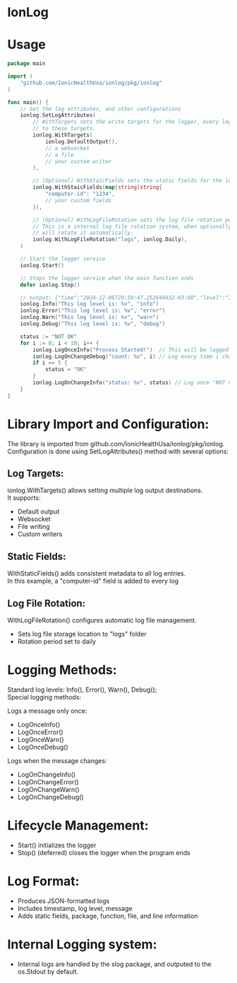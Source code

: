 # IonLog

# Usage
```go
package main

import (
	"github.com/IonicHealthUsa/ionlog/pkg/ionlog"
)

func main() {
	// Set the log attributes, and other configurations
	ionlog.SetLogAttributes(
		// WithTargets sets the write targets for the logger, every log will be written
		// to these targets.
		ionlog.WithTargets(
			ionlog.DefaultOutput(),
			// a websocket
			// a file
			// your custom writer
		),

		// (Optional) WithStaicFields sets the static fields for the logger, every log will have these fields.
		ionlog.WithStaicFields(map[string]string{
			"computer-id": "1234",
			// your custom fields
		}),

		// (Optional) WithLogFileRotation sets the log file rotation period and the folder where the log files will be stored.
		// This is a internal log file rotation system, when optionally used, it will append the log file to the targets, and
		// will rotate it automatically.
		ionlog.WithLogFileRotation("logs", ionlog.Daily),
	)

	// Start the logger service
	ionlog.Start()

	// Stops the logger service when the main function ends
	defer ionlog.Stop()

	// output: {"time":"2024-12-06T20:59:47.252944832-03:00","level":"INFO","msg":"This log level is: info","computer-id":"1234","package":"main","function":"main","file":"main.go","line":38}
	ionlog.Info("This log level is: %v", "info")
	ionlog.Error("This log level is: %v", "error")
	ionlog.Warn("This log level is: %v", "warn")
	ionlog.Debug("This log level is: %v", "debug")

	status := "NOT OK"
	for i := 0; i < 10; i++ {
		ionlog.LogOnceInfo("Process Started!")  // This will be logged only once
		ionlog.LogOnChangeDebug("count: %v", i) // Log every time i changes
		if i == 5 {
			status = "OK"
		}
		ionlog.LogOnChangeInfo("status: %v", status) // Log once "NOT OK", log once "OK"
	}
}
```
# Library Import and Configuration:
The library is imported from github.com/IonicHealthUsa/ionlog/pkg/ionlog.  
Configuration is done using SetLogAttributes() method with several options:

## Log Targets:
ionlog.WithTargets() allows setting multiple log output destinations.  
It supports:

- Default output
- Websocket
- File writing
- Custom writers

## Static Fields:
WithStaticFields() adds consistent metadata to all log entries.  
In this example, a "computer-id" field is added to every log

## Log File Rotation:
WithLogFileRotation() configures automatic log file management.
- Sets log file storage location to "logs" folder
- Rotation period set to daily

# Logging Methods:
Standard log levels: Info(), Error(), Warn(), Debug();  
Special logging methods:  

Logs a message only once:
- LogOnceInfo()
- LogOnceError()
- LogOnceWarn()
- LogOnceDebug()

Logs when the message changes:
- LogOnChangeInfo()
- LogOnChangeError()
- LogOnChangeWarn()
- LogOnChangeDebug()

# Lifecycle Management:
- Start() initializes the logger
- Stop() (deferred) closes the logger when the program ends

# Log Format:
- Produces JSON-formatted logs
- Includes timestamp, log level, message
- Adds static fields, package, function, file, and line information

# Internal Logging system:
- Internal logs are handled by the slog package, and outputed to the os.Stdout by default.
